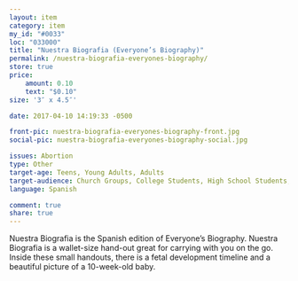 ```yaml
---
layout: item
category: item
my_id: "#0033"
loc: "033000"
title: "Nuestra Biografia (Everyone’s Biography)"
permalink: /nuestra-biografia-everyones-biography/
store: true
price:
    amount: 0.10
    text: "$0.10"
size: '3″ x 4.5″'

date: 2017-04-10 14:19:33 -0500

front-pic: nuestra-biografia-everyones-biography-front.jpg
social-pic: nuestra-biografia-everyones-biography-social.jpg

issues: Abortion
type: Other
target-age: Teens, Young Adults, Adults
target-audience: Church Groups, College Students, High School Students, Latino Community, Pro-life Organizations, Sidewalk Counselors, Unintended Pregnancy
language: Spanish

comment: true
share: true
---
```

Nuestra Biografia is the Spanish edition of Everyone’s Biography. Nuestra Biografia is a wallet-size hand-out great for carrying with you on the go. Inside these small handouts, there is a fetal development timeline and a beautiful picture of a 10-week-old baby.